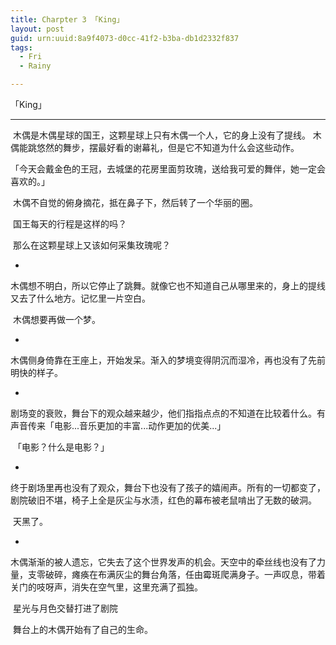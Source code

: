 ```yaml
---
title: Charpter 3 「King」
layout: post
guid: urn:uuid:8a9f4073-d0cc-41f2-b3ba-db1d2332f837
tags:
  - Fri
  - Rainy

---
```


「King」

------

​	木偶是木偶星球的国王，这颗星球上只有木偶一个人，它的身上没有了提线。	木偶能跳悠然的舞步，摆最好看的谢幕礼，但是它不知道为什么会这些动作。

​	「今天会戴金色的王冠，去城堡的花房里面剪玫瑰，送给我可爱的舞伴，她一定会喜欢的。」

​	木偶不自觉的俯身摘花，抵在鼻子下，然后转了一个华丽的圈。

​	国王每天的行程是这样的吗？

​	那么在这颗星球上又该如何采集玫瑰呢？

-

​	木偶想不明白，所以它停止了跳舞。就像它也不知道自己从哪里来的，身上的提线又去了什么地方。记忆里一片空白。

​	木偶想要再做一个梦。

-

​	木偶侧身倚靠在王座上，开始发呆。渐入的梦境变得阴沉而湿冷，再也没有了先前明快的样子。

-

​	剧场变的衰败，舞台下的观众越来越少，他们指指点点的不知道在比较着什么。有声音传来「电影...音乐更加的丰富...动作更加的优美...」

​	「电影？什么是电影？」

-

​	终于剧场里再也没有了观众，舞台下也没有了孩子的嬉闹声。所有的一切都变了，剧院破旧不堪，椅子上全是灰尘与水渍，红色的幕布被老鼠啃出了无数的破洞。

​	天黑了。

-

​	木偶渐渐的被人遗忘，它失去了这个世界发声的机会。天空中的牵丝线也没有了力量，支零破碎，瘫痪在布满灰尘的舞台角落，任由霉斑爬满身子。一声叹息，带着关门的吱呀声，消失在空气里，这里充满了孤独。

​	星光与月色交替打进了剧院

​	舞台上的木偶开始有了自己的生命。

​	

​	

​	



